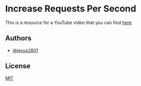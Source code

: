 # Increase Requests Per Second

This is a resource for a YouTube video that you can find [here](https://youtu.be/jlu9-7JjE78?si=aLdu5aBTz1VKN0FY)

## Authors

- [@jesus2801](https://github.com/jesus2801)

## License

[MIT](https://choosealicense.com/licenses/mit/)
